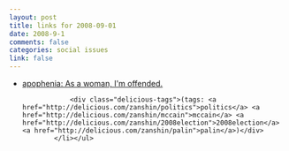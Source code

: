 ```yaml
--- 
layout: post
title: links for 2008-09-01
date: 2008-9-1
comments: false
categories: social issues
link: false
---
```

<ul class="delicious"><li>
                <div class="delicious-link"><a href="http://www.zephoria.org/thoughts/archives/2008/08/29/as_a_woman_im_o.html">apophenia: As a woman, I&#039;m offended.</a></div>
                
                <div class="delicious-tags">(tags: <a href="http://delicious.com/zanshin/politics">politics</a> <a href="http://delicious.com/zanshin/mccain">mccain</a> <a href="http://delicious.com/zanshin/2008election">2008election</a> <a href="http://delicious.com/zanshin/palin">palin</a>)</div>
            </li></ul>
